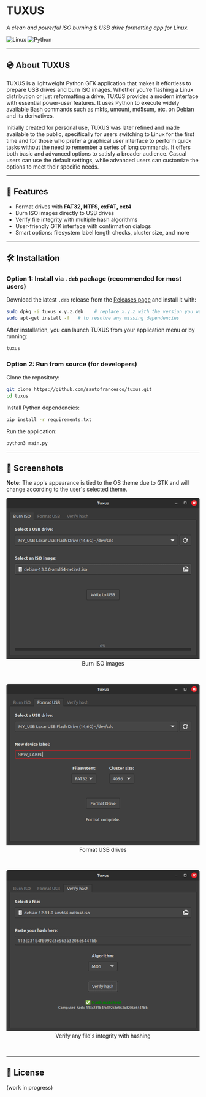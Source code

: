 # TUXUS  
*A clean and powerful ISO burning & USB drive formatting app for Linux.*

![Linux](https://img.shields.io/badge/Linux-FCC624?logo=linux&logoColor=black)
![Python](https://img.shields.io/badge/Python-3.8%2B-blue?logo=python&logoColor=white)

---

## 💿 About TUXUS
TUXUS is a lightweight Python GTK application that makes it effortless to prepare USB drives and burn ISO images. Whether you’re flashing a Linux distribution or just reformatting a drive, TUXUS provides a modern interface with essential power-user features. It uses Python to execute widely available Bash commands such as mkfs, umount, md5sum, etc. on Debian and its derivatives.  

Initially created for personal use, TUXUS was later refined and made available to the public, specifically for users switching to Linux for the first time and for those who prefer a graphical user interface to perform quick tasks without the need to remember a series of long commands. It offers both basic and advanced options to satisfy a broader audience. Casual users can use the default settings, while advanced users can customize the options to meet their specific needs.

---

## 📀 Features
- Format drives with **FAT32, NTFS, exFAT, ext4**
- Burn ISO images directly to USB drives
- Verify file integrity with multiple hash algorithms
- User-friendly GTK interface with confirmation dialogs
- Smart options: filesystem label length checks, cluster size, and more

---

## 🛠️ Installation

### Option 1: Install via `.deb` package (recommended for most users)

Download the latest `.deb` release from the [Releases page](github.com/santofrancesco/tuxus/releases) and install it with:
```bash
sudo dpkg -i tuxus_x.y.z.deb    # replace x.y.z with the version you want to install
sudo apt-get install -f   # to resolve any missing dependencies
```

After installation, you can launch TUXUS from your application menu or by running:
```bash
tuxus
```

### Option 2: Run from source (for developers)

Clone the repository:
```bash
git clone https://github.com/santofrancesco/tuxus.git
cd tuxus
```

Install Python dependencies:
```bash
pip install -r requirements.txt
```

Run the application:
```bash
python3 main.py
```

---

## 📸 Screenshots
**Note:** The app's appearance is tied to the OS theme due to GTK and will change according to the user's selected theme.
<p align="center">
  <img src="https://github.com/santofrancesco/tuxus/blob/main/images/tuxus_screenshot1.png?raw=true" alt="Burn ISO images page"/>
  <br>
  Burn ISO images
</p>
<br>

<p align="center">
  <img src="https://github.com/santofrancesco/tuxus/blob/main/images/tuxus_screenshot2.png?raw=true" alt="Format USB drives page"/>
  <br>
  Format USB drives
</p>
<br>

<p align="center">
  <img src="https://github.com/santofrancesco/tuxus/blob/main/images/tuxus_screenshot3.png?raw=true" alt="Hash verification page"/>
  <br>
  Verify any file's integrity with hashing
</p>
<br>

---

## 📖 License
(work in progress)
